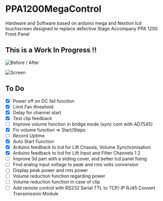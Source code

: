 # PPA1200MegaControl
Hardware and Software based on arduino mega and Nextion lcd touchscreen designed to replace defective Stage Accompany PPA 1200 Front Panel

## This is a Work In Progress !!

<img class="fit-picture"
     src="https://github.com/AlexandreLuce/PPA1200MegaControl/blob/master/Docs/Img/Img_2.jpg"
     alt="Before / After" />   

<img class="fit-picture"
     src="https://github.com/AlexandreLuce/PPA1200MegaControl/blob/master/Docs/Img/Img_1.jpg"
     alt="Screen" />
     
  
     
<h2>To Do</h2> 

  - [X] Power off on DC fail function
  - [X] Limit Fan threshold
  - [X] Delay for channel start
  - [X] Test clip feedback
  - [ ] Improve volume function in bridge mode (sync com with AD7545)
  - [X] Fix volume function => Start/Steps
  - [ ] Record Uptime
  - [X] Auto Start Function
  - [X] Arduino feedback to lcd for Lift Chassis, Volume Synchronisation
  - [X] Arduino feedback to lcd for Lift Input and Filter Channels 1 2
  - [ ] Improve 3d part with a sliding cover, and better lcd panel fixing 
  - [ ] Find analog input voltage to peak and rms volts conversion
  - [ ] Display peak power and rms power
  - [ ] Volume reduction function regarding power
  - [ ] Volume reduction function in case of clip
  - [ ] Add remote control with RS232 Serial TTL to TCP/ IP RJ45 Convert Transmission Module
